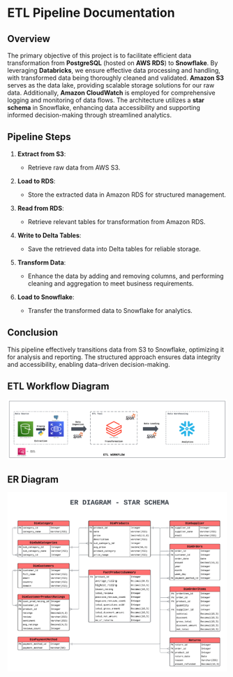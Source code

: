 

# ETL Pipeline Documentation

## Overview

The primary objective of this project is to facilitate efficient data transformation from **PostgreSQL** (hosted on **AWS RDS**) to **Snowflake**. By leveraging **Databricks**, we ensure effective data processing and handling, with transformed data being thoroughly cleaned and validated. **Amazon S3** serves as the data lake, providing scalable storage solutions for our raw data. Additionally, **Amazon CloudWatch** is employed for comprehensive logging and monitoring of data flows. The architecture utilizes a **star schema** in Snowflake, enhancing data accessibility and supporting informed decision-making through streamlined analytics.

## Pipeline Steps

1. **Extract from S3**: 
   - Retrieve raw data from AWS S3.

2. **Load to RDS**: 
   - Store the extracted data in Amazon RDS for structured management.

3. **Read from RDS**: 
   - Retrieve relevant tables for transformation from Amazon RDS.

4. **Write to Delta Tables**: 
   - Save the retrieved data into Delta tables for reliable storage.

5. **Transform Data**: 
   - Enhance the data by adding and removing columns, and performing cleaning and aggregation to meet business requirements.

6. **Load to Snowflake**: 
   - Transfer the transformed data to Snowflake for analytics.

## Conclusion

This pipeline effectively transitions data from S3 to Snowflake, optimizing it for analysis and reporting. The structured approach ensures data integrity and accessibility, enabling data-driven decision-making.

## ETL Workflow Diagram 

![Workflow](https://raw.githubusercontent.com/Razzkutty/S3-to-Snowflake-ETL-Pipeline/refs/heads/main/Diagrams/ETL%20Workflow.png)

## ER Diagram 
![ER Diagram](https://github.com/Razzkutty/S3-to-Snowflake-ETL-Pipeline/blob/main/Diagrams/ER%20Diagram.png)
